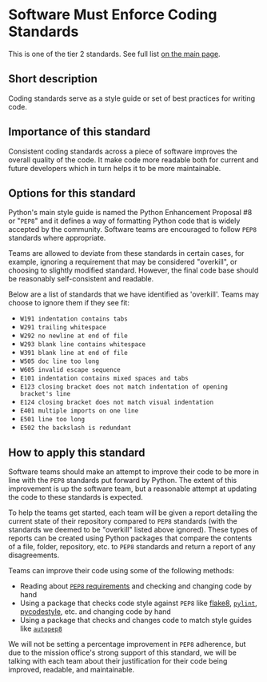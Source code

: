 # Software Must Enforce Coding Standards

This is one of the tier 2 standards. See full list [on the main page](../README.md).

## Short description

Coding standards serve as a style guide or set of best practices for writing code.

## Importance of this standard

Consistent coding standards across a piece of software improves the overall quality of the code. It make code more readable both for current and future developers which in turn helps it to be more maintainable.

## Options for this standard

Python's main style guide is named the Python Enhancement Proposal #8 or "`PEP8`" and it defines a way of formatting Python code that is widely accepted by the community. Software teams are encouraged to follow `PEP8` standards where appropriate.

Teams are allowed to deviate from these standards in certain cases, for example, ignoring a requirement that may be considered "overkill", or choosing to slightly modified standard. However, the final code base should be reasonably self-consistent and readable.

Below are a list of standards that we have identified as 'overkill'.  Teams may choose to ignore them if they see fit:
- `W191 indentation contains tabs`
- `W291 trailing whitespace`
- `W292 no newline at end of file`
- `W293 blank line contains whitespace`
- `W391 blank line at end of file`
- `W505 doc line too long`
- `W605 invalid escape sequence`
- `E101 indentation contains mixed spaces and tabs`
- `E123 closing bracket does not match indentation of opening bracket's line`
- `E124 closing bracket does not match visual indentation`
- `E401 multiple imports on one line`
- `E501 line too long`
- `E502 the backslash is redundant`

## How to apply this standard

Software teams should make an attempt to improve their code to be more in line with the `PEP8` standards put forward by Python. The extent of this improvement is up the software team, but a reasonable attempt at updating the code to these standards is expected.

To help the teams get started, each team will be given a report detailing the current state of their repository compared to `PEP8` standards (with the standards we deemed to be "overkill" listed above ignored). These types of reports can be created using Python packages that compare the contents of a file, folder, repository, etc. to `PEP8` standards and return a report of any disagreements.

Teams can improve their code using some of the following methods:

- Reading about [`PEP8` requirements](https://www.python.org/dev/peps/pep-0008/) and checking and changing code by hand
- Using a package that checks code style against `PEP8` like [flake8](https://flake8.pycqa.org/en/latest/), [`pylint`](https://www.pylint.org/), [pycodestyle](https://pep8.readthedocs.io/en/latest/intro.html), etc. and changing code by hand
- Using a package that checks and changes code to match style guides like [`autopep8`](https://pep8.readthedocs.io/en/latest/intro.html)

We will not be setting a percentage improvement in `PEP8` adherence, but due to the mission office's strong support of this standard, we will be talking with each team about their justification for their code being improved, readable, and maintainable.

